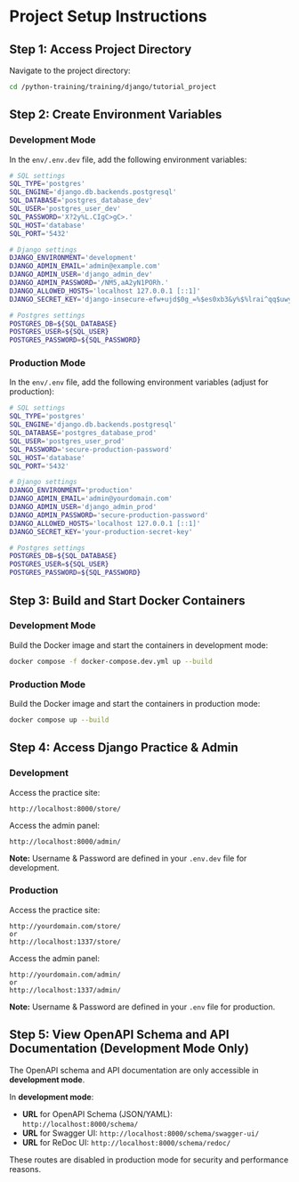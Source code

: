 # Project Setup Instructions

## Step 1: Access Project Directory

Navigate to the project directory:

```bash
cd /python-training/training/django/tutorial_project
```

## Step 2: Create Environment Variables

### Development Mode

In the `env/.env.dev` file, add the following environment variables:

```bash
# SQL settings
SQL_TYPE='postgres'
SQL_ENGINE='django.db.backends.postgresql'
SQL_DATABASE='postgres_database_dev'
SQL_USER='postgres_user_dev'
SQL_PASSWORD='X?2y%L.CIgC>gC>.'
SQL_HOST='database'
SQL_PORT='5432'

# Django settings
DJANGO_ENVIRONMENT='development'
DJANGO_ADMIN_EMAIL='admin@example.com'
DJANGO_ADMIN_USER='django_admin_dev'
DJANGO_ADMIN_PASSWORD='/NM5,aA2yN1PORh.'
DJANGO_ALLOWED_HOSTS='localhost 127.0.0.1 [::1]'
DJANGO_SECRET_KEY='django-insecure-efw+ujd$0g_=%$es0xb3&y%$%lrai^qq$uwybo%wgje53+h197'

# Postgres settings
POSTGRES_DB=${SQL_DATABASE}
POSTGRES_USER=${SQL_USER}
POSTGRES_PASSWORD=${SQL_PASSWORD}
```

### Production Mode

In the `env/.env` file, add the following environment variables (adjust for production):

```bash
# SQL settings
SQL_TYPE='postgres'
SQL_ENGINE='django.db.backends.postgresql'
SQL_DATABASE='postgres_database_prod'
SQL_USER='postgres_user_prod'
SQL_PASSWORD='secure-production-password'
SQL_HOST='database'
SQL_PORT='5432'

# Django settings
DJANGO_ENVIRONMENT='production'
DJANGO_ADMIN_EMAIL='admin@yourdomain.com'
DJANGO_ADMIN_USER='django_admin_prod'
DJANGO_ADMIN_PASSWORD='secure-production-password'
DJANGO_ALLOWED_HOSTS='localhost 127.0.0.1 [::1]'
DJANGO_SECRET_KEY='your-production-secret-key'

# Postgres settings
POSTGRES_DB=${SQL_DATABASE}
POSTGRES_USER=${SQL_USER}
POSTGRES_PASSWORD=${SQL_PASSWORD}
```

## Step 3: Build and Start Docker Containers

### Development Mode

Build the Docker image and start the containers in development mode:

```bash
docker compose -f docker-compose.dev.yml up --build
```

### Production Mode

Build the Docker image and start the containers in production mode:

```bash
docker compose up --build
```

## Step 4: Access Django Practice & Admin

### Development

Access the practice site:

```
http://localhost:8000/store/
```

Access the admin panel:

```
http://localhost:8000/admin/
```

**Note:** Username & Password are defined in your `.env.dev` file for development.

### Production

Access the practice site:

```
http://yourdomain.com/store/
or
http://localhost:1337/store/
```

Access the admin panel:

```
http://yourdomain.com/admin/
or
http://localhost:1337/admin/
```

**Note:** Username & Password are defined in your `.env` file for production.

## Step 5: View OpenAPI Schema and API Documentation (Development Mode Only)

The OpenAPI schema and API documentation are only accessible in **development mode**.

In **development mode**:

- **URL** for OpenAPI Schema (JSON/YAML): `http://localhost:8000/schema/`
- **URL** for Swagger UI: `http://localhost:8000/schema/swagger-ui/`
- **URL** for ReDoc UI: `http://localhost:8000/schema/redoc/`

These routes are disabled in production mode for security and performance reasons.
